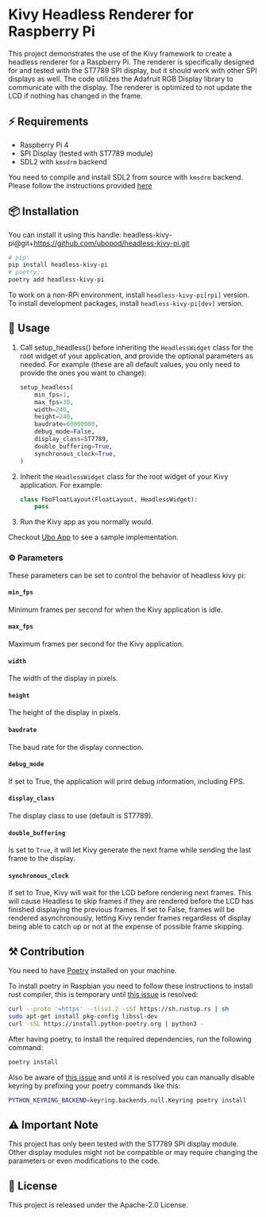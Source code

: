 # Kivy Headless Renderer for Raspberry Pi

This project demonstrates the use of the Kivy framework to create a headless renderer for a Raspberry Pi. The renderer is specifically designed for and tested with the ST7789 SPI display, but it should work with other SPI displays as well. The code utilizes the Adafruit RGB Display library to communicate with the display. The renderer is optimized to not update the LCD if nothing has changed in the frame.

## ⚡️ Requirements

- Raspberry Pi 4
- SPI Display (tested with ST7789 module)
- SDL2 with `kmsdrm` backend

You need to compile and install SDL2 from source with `kmsdrm` backend. Please follow the instructions provided [here](https://kivy.org/doc/stable/installation/installation-rpi.html#raspberry-pi-4-headless-installation-on-raspbian-buster)

## 📦 Installation

You can install it using this handle: headless-kivy-pi@git+<https://github.com/ubopod/headless-kivy-pi.git>

```sh
# pip:
pip install headless-kivy-pi
# poetry:
poetry add headless-kivy-pi
```

To work on a non-RPi environment, install `headless-kivy-pi[rpi]` version.
To install development packages, install `headless-kivy-pi[dev]` version.

## 🚀 Usage

1. Call setup_headless() before inheriting the `HeadlessWidget` class for the root widget of your application, and provide the optional parameters as needed. For example (these are all default values, you only need to provide the ones you want to change):

   ```python
   setup_headless(
       min_fps=1,
       max_fps=30,
       width=240,
       height=240,
       baudrate=60000000,
       debug_mode=False,
       display_class=ST7789,
       double_buffering=True,
       synchronous_clock=True,
   )
   ```

1. Inherit the `HeadlessWidget` class for the root widget of your Kivy application. For example:

   ```python
   class FboFloatLayout(FloatLayout, HeadlessWidget):
       pass
   ```

1. Run the Kivy app as you normally would.

Checkout [Ubo App](https://github.com/ubopod/ubo-app) to see a sample implementation.

### ⚙️ Parameters

These parameters can be set to control the behavior of headless kivy pi:

#### `min_fps`

Minimum frames per second for when the Kivy application is idle.

#### `max_fps`

Maximum frames per second for the Kivy application.

#### `width`

The width of the display in pixels.

#### `height`

The height of the display in pixels.

#### `baudrate`

The baud rate for the display connection.

#### `debug_mode`

If set to True, the application will print debug information, including FPS.

#### `display_class`

The display class to use (default is ST7789).

#### `double_buffering`

Is set to `True`, it will let Kivy generate the next frame while sending the last frame to the display.

#### `synchronous_clock`

If set to True, Kivy will wait for the LCD before rendering next frames. This will cause Headless to skip frames if they are rendered before the LCD has finished displaying the previous frames. If set to False, frames will be rendered asynchronously, letting Kivy render frames regardless of display being able to catch up or not at the expense of possible frame skipping.

## ⚒️ Contribution

You need to have [Poetry](https://python-poetry.org/) installed on your machine.

To install poetry in Raspbian you need to follow these instructions to install rust compiler, this is temporary until [this issue](https://github.com/python-poetry/poetry/issues/7645) is resolved:

```sh
curl --proto '=https' --tlsv1.2 -sSf https://sh.rustup.rs | sh
sudo apt-get install pkg-config libssl-dev
curl -sSL https://install.python-poetry.org | python3 -
```

After having poetry, to install the required dependencies, run the following command:

```sh
poetry install
```

Also be aware of [this issue](https://github.com/python-poetry/poetry/issues/1917) and until it is resolved you can manually disable keyring by prefixing your poetry commands like this:

```sh
PYTHON_KEYRING_BACKEND=keyring.backends.null.Keyring poetry install
```

## ⚠️ Important Note

This project has only been tested with the ST7789 SPI display module. Other display modules might not be compatible or may require changing the parameters or even modifications to the code.

## 📜 License

This project is released under the Apache-2.0 License.
